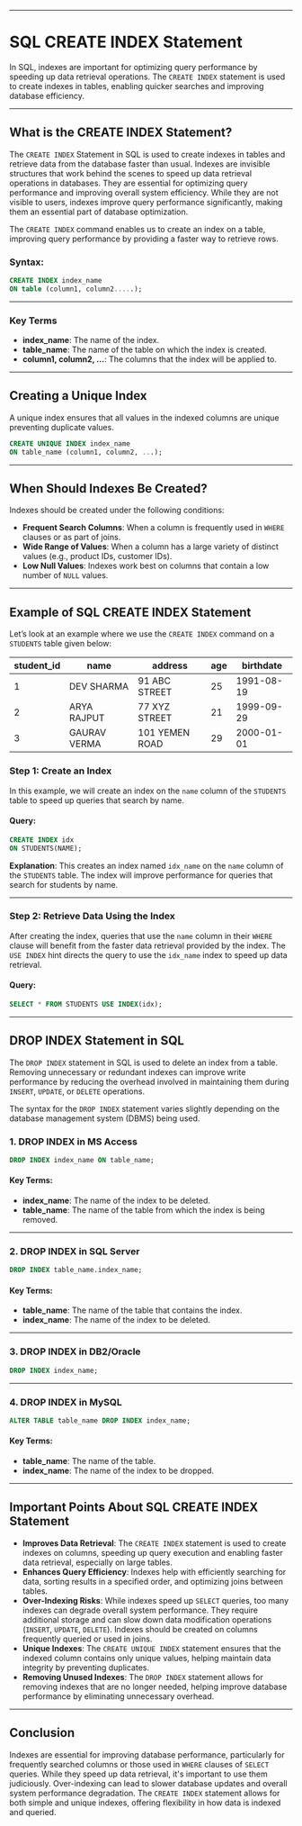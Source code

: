 
---

# SQL CREATE INDEX Statement

In SQL, indexes are important for optimizing query performance by speeding up data retrieval operations. The `CREATE INDEX` statement is used to create indexes in tables, enabling quicker searches and improving database efficiency.

---

## What is the CREATE INDEX Statement?

The `CREATE INDEX` Statement in SQL is used to create indexes in tables and retrieve data from the database faster than usual. Indexes are invisible structures that work behind the scenes to speed up data retrieval operations in databases. They are essential for optimizing query performance and improving overall system efficiency. While they are not visible to users, indexes improve query performance significantly, making them an essential part of database optimization.

The `CREATE INDEX` command enables us to create an index on a table, improving query performance by providing a faster way to retrieve rows.

### Syntax:

```sql
CREATE INDEX index_name
ON table (column1, column2.....);
````

---

### Key Terms

* **index\_name**: The name of the index.
* **table\_name**: The name of the table on which the index is created.
* **column1, column2, ...**: The columns that the index will be applied to.

---

## Creating a Unique Index

A unique index ensures that all values in the indexed columns are unique preventing duplicate values.

```sql
CREATE UNIQUE INDEX index_name
ON table_name (column1, column2, ...);
```

---

## When Should Indexes Be Created?

Indexes should be created under the following conditions:

* **Frequent Search Columns**: When a column is frequently used in `WHERE` clauses or as part of joins.
* **Wide Range of Values**: When a column has a large variety of distinct values (e.g., product IDs, customer IDs).
* **Low Null Values**: Indexes work best on columns that contain a low number of `NULL` values.

---

## Example of SQL CREATE INDEX Statement

Let’s look at an example where we use the `CREATE INDEX` command on a `STUDENTS` table given below:

| student\_id | name         | address        | age | birthdate  |
| ----------- | ------------ | -------------- | --- | ---------- |
| 1           | DEV SHARMA   | 91 ABC STREET  | 25  | 1991-08-19 |
| 2           | ARYA RAJPUT  | 77 XYZ STREET  | 21  | 1999-09-29 |
| 3           | GAURAV VERMA | 101 YEMEN ROAD | 29  | 2000-01-01 |

### Step 1: Create an Index

In this example, we will create an index on the `name` column of the `STUDENTS` table to speed up queries that search by name.

#### Query:

```sql
CREATE INDEX idx
ON STUDENTS(NAME);
```

**Explanation**:
This creates an index named `idx_name` on the `name` column of the `STUDENTS` table. The index will improve performance for queries that search for students by name.

---

### Step 2: Retrieve Data Using the Index

After creating the index, queries that use the `name` column in their `WHERE` clause will benefit from the faster data retrieval provided by the index. The `USE INDEX` hint directs the query to use the `idx_name` index to speed up data retrieval.

#### Query:

```sql
SELECT * FROM STUDENTS USE INDEX(idx);
```

---

## DROP INDEX Statement in SQL

The `DROP INDEX` statement in SQL is used to delete an index from a table. Removing unnecessary or redundant indexes can improve write performance by reducing the overhead involved in maintaining them during `INSERT`, `UPDATE`, or `DELETE` operations.

The syntax for the `DROP INDEX` statement varies slightly depending on the database management system (DBMS) being used.

### 1. DROP INDEX in MS Access

```sql
DROP INDEX index_name ON table_name;
```

#### Key Terms:

* **index\_name**: The name of the index to be deleted.
* **table\_name**: The name of the table from which the index is being removed.

---

### 2. DROP INDEX in SQL Server

```sql
DROP INDEX table_name.index_name;
```

#### Key Terms:

* **table\_name**: The name of the table that contains the index.
* **index\_name**: The name of the index to be deleted.

---

### 3. DROP INDEX in DB2/Oracle

```sql
DROP INDEX index_name;
```

---

### 4. DROP INDEX in MySQL

```sql
ALTER TABLE table_name DROP INDEX index_name;
```

#### Key Terms:

* **table\_name**: The name of the table.
* **index\_name**: The name of the index to be dropped.

---

## Important Points About SQL CREATE INDEX Statement

* **Improves Data Retrieval**: The `CREATE INDEX` statement is used to create indexes on columns, speeding up query execution and enabling faster data retrieval, especially on large tables.
* **Enhances Query Efficiency**: Indexes help with efficiently searching for data, sorting results in a specified order, and optimizing joins between tables.
* **Over-Indexing Risks**: While indexes speed up `SELECT` queries, too many indexes can degrade overall system performance. They require additional storage and can slow down data modification operations (`INSERT`, `UPDATE`, `DELETE`). Indexes should be created on columns frequently queried or used in joins.
* **Unique Indexes**: The `CREATE UNIQUE INDEX` statement ensures that the indexed column contains only unique values, helping maintain data integrity by preventing duplicates.
* **Removing Unused Indexes**: The `DROP INDEX` statement allows for removing indexes that are no longer needed, helping improve database performance by eliminating unnecessary overhead.

---

## Conclusion

Indexes are essential for improving database performance, particularly for frequently searched columns or those used in `WHERE` clauses of `SELECT` queries. While they speed up data retrieval, it's important to use them judiciously. Over-indexing can lead to slower database updates and overall system performance degradation. The `CREATE INDEX` statement allows for both simple and unique indexes, offering flexibility in how data is indexed and queried.

```
